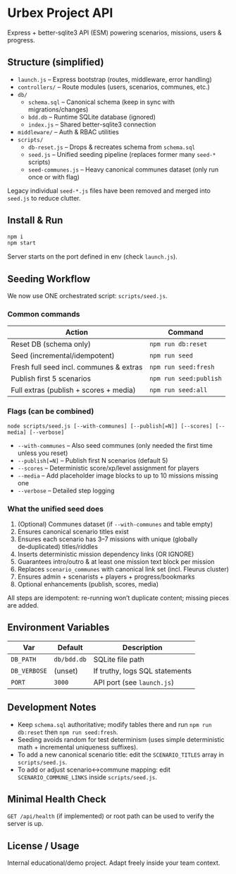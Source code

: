 # Urbex Project API

Express + better-sqlite3 API (ESM) powering scenarios, missions, users & progress.

## Structure (simplified)

- `launch.js` – Express bootstrap (routes, middleware, error handling)
- `controllers/` – Route modules (users, scenarios, communes, etc.)
- `db/`
  - `schema.sql` – Canonical schema (keep in sync with migrations/changes)
  - `bdd.db` – Runtime SQLite database (ignored)
  - `index.js` – Shared better-sqlite3 connection
- `middleware/` – Auth & RBAC utilities
- `scripts/`
  - `db-reset.js` – Drops & recreates schema from `schema.sql`
  - `seed.js` – Unified seeding pipeline (replaces former many `seed-*` scripts)
  - `seed-communes.js` – Heavy canonical communes dataset (only run once or with flag)

Legacy individual `seed-*.js` files have been removed and merged into `seed.js` to reduce clutter.

## Install & Run

```bash
npm i
npm start
```

Server starts on the port defined in env (check `launch.js`).

## Seeding Workflow

We now use ONE orchestrated script: `scripts/seed.js`.

### Common commands

| Action                                  | Command                |
| --------------------------------------- | ---------------------- |
| Reset DB (schema only)                  | `npm run db:reset`     |
| Seed (incremental/idempotent)           | `npm run seed`         |
| Fresh full seed incl. communes & extras | `npm run seed:fresh`   |
| Publish first 5 scenarios               | `npm run seed:publish` |
| Full extras (publish + scores + media)  | `npm run seed:all`     |

### Flags (can be combined)

`node scripts/seed.js [--with-communes] [--publish[=N]] [--scores] [--media] [--verbose]`

- `--with-communes` – Also seed communes (only needed the first time unless you reset)
- `--publish[=N]` – Publish first N scenarios (default 5)
- `--scores` – Deterministic score/xp/level assignment for players
- `--media` – Add placeholder image blocks to up to 10 missions missing one
- `--verbose` – Detailed step logging

### What the unified seed does

1. (Optional) Communes dataset (if `--with-communes` and table empty)
2. Ensures canonical scenario titles exist
3. Ensures each scenario has 3–7 missions with unique (globally de‑duplicated) titles/riddles
4. Inserts deterministic mission dependency links (OR IGNORE)
5. Guarantees intro/outro & at least one mission text block per mission
6. Replaces `scenario_communes` with canonical link set (incl. Fleurus cluster)
7. Ensures admin + scenarists + players + progress/bookmarks
8. Optional enhancements (publish, scores, media)

All steps are idempotent: re-running won’t duplicate content; missing pieces are added.

## Environment Variables

| Var          | Default     | Description                    |
| ------------ | ----------- | ------------------------------ |
| `DB_PATH`    | `db/bdd.db` | SQLite file path               |
| `DB_VERBOSE` | (unset)     | If truthy, logs SQL statements |
| `PORT`       | `3000`      | API port (see `launch.js`)     |

## Development Notes

- Keep `schema.sql` authoritative; modify tables there and run `npm run db:reset` then `npm run seed:fresh`.
- Seeding avoids random for test determinism (uses simple deterministic math + incremental uniqueness suffixes).
- To add a new canonical scenario title: edit the `SCENARIO_TITLES` array in `scripts/seed.js`.
- To add or adjust scenario↔commune mapping: edit `SCENARIO_COMMUNE_LINKS` inside `scripts/seed.js`.

## Minimal Health Check

`GET /api/health` (if implemented) or root path can be used to verify the server is up.

## License / Usage

Internal educational/demo project. Adapt freely inside your team context.
